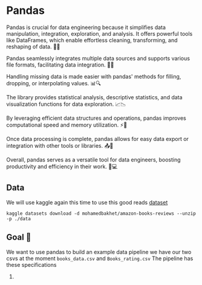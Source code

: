 # Pandas

Pandas is crucial for data engineering because it simplifies data manipulation, integration, exploration, and analysis. It offers powerful tools like DataFrames, which enable effortless cleaning, transforming, and reshaping of data. 🧹💪

Pandas seamlessly integrates multiple data sources and supports various file formats, facilitating data integration. 📂🔄

Handling missing data is made easier with pandas' methods for filling, dropping, or interpolating values. 📊🔍

The library provides statistical analysis, descriptive statistics, and data visualization functions for data exploration. 📈📉

By leveraging efficient data structures and operations, pandas improves computational speed and memory utilization. ⚡💾

Once data processing is complete, pandas allows for easy data export or integration with other tools or libraries. 📤🔧

Overall, pandas serves as a versatile tool for data engineers, boosting productivity and efficiency in their work. 🐼💻

## Data

We will use kaggle again this time to use this good reads [dataset](https://www.kaggle.com/datasets/mohamedbakhet/amazon-books-reviews)

```
kaggle datasets download -d mohamedbakhet/amazon-books-reviews --unzip -p ./data
```

## Goal 🎯

We want to use pandas to build an example data pipeline we have our two csvs at the moment `books_data.csv` and `Books_rating.csv` The pipeline has these specifications

1.
